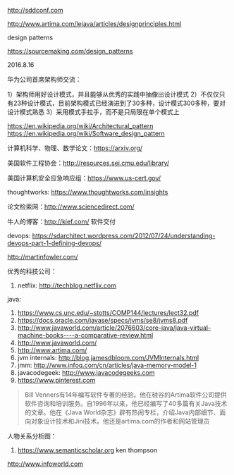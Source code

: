 http://sddconf.com

http://www.artima.com/lejava/articles/designprinciples.html

design patterns

https://sourcemaking.com/design_patterns


2016.8.16

华为公司首席架构师交流：

1）架构师用好设计模式，并且能够从优秀的实践中抽像出设计模式
2）不仅仅只有23种设计模式，目前架构模式已经演进到了30多种，设计模式300多种，要对设计模式熟悉
3）采用模式手拉手，而不是只局限在单个模式上

https://en.wikipedia.org/wiki/Architectural_pattern
https://en.wikipedia.org/wiki/Software_design_pattern

计算机科学、物理、数学论文：https://arxiv.org/

美国软件工程协会：http://resources.sei.cmu.edu/library/

美国计算机安全应急响应组：https://www.us-cert.gov/

thoughtworks: https://www.thoughtworks.com/insights

论文检索网：http://www.sciencedirect.com/

牛人的博客：http://kief.com/  软件交付

devops: https://sdarchitect.wordpress.com/2012/07/24/understanding-devops-part-1-defining-devops/

http://martinfowler.com/

优秀的科技公司：

1. netflix: http://techblog.netflix.com


java:

1. https://www.cs.unc.edu/~stotts/COMP144/lectures/lect32.pdf
2. https://docs.oracle.com/javase/specs/jvms/se8/jvms8.pdf
3. http://www.javaworld.com/article/2076603/core-java/java-virtual-machine-books----a-comparative-review.html
4. http://www.javaworld.com/
5. http://www.artima.com/
6. jvm internals: http://blog.jamesdbloom.com/JVMInternals.html
7. jmm: http://www.infoq.com/cn/articles/java-memory-model-1
8. javacodegeek: http://www.javacodegeeks.com
9. https://www.pinterest.com

>Bill Venners有14年编写软件专著的经验。他在硅谷的Artima软件公司提供软件咨询和培训服务。自1996年以来，他已经编写了40多篇有关Java技术的文章。他在《Java World杂志》辟有热闹专栏，介绍Java内部细节、面向对象设计技术和Jini技术。他还是artima.com的作者和网站管理员
>

人物关系分析图：
1. https://www.semanticscholar.org ken thompson


http://www.infoworld.com
